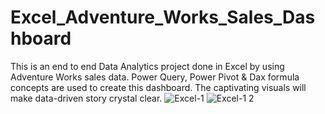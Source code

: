 # Excel_Adventure_Works_Sales_Dashboard
This is an end to end Data Analytics project done in Excel by using Adventure Works sales data. Power Query, Power Pivot &amp; Dax formula concepts are used to create this dashboard. The captivating visuals will make data-driven story crystal clear. 
![Excel-1](https://github.com/hasanahmed88/Excel_Adventure_Works_Sales_Dashboard/assets/76925920/f9067e5f-a362-4a4d-b280-db140b1e460b)
![Excel-1 2](https://github.com/hasanahmed88/Excel_Adventure_Works_Sales_Dashboard/assets/76925920/65a5e542-7d4c-49a4-a39c-97724dd26933)
